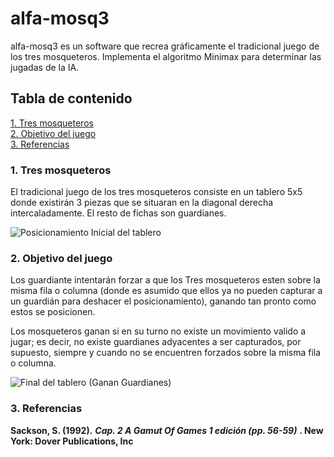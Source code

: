 # alfa-mosq3

alfa-mosq3 es un software que recrea gráficamente el tradicional juego de los tres mosqueteros. Implementa el algoritmo Minimax para determinar las jugadas de la IA.

## Tabla de contenido

[1. Tres mosqueteros](#1-tres-mosqueteros)\
[2. Objetivo del juego](#2-objetivo-del-juego)\
[3. Referencias](#3-referencias)
### 1. Tres mosqueteros
El tradicional juego de los tres mosqueteros consiste en un tablero 5x5 donde existirán 3 piezas que se situaran en la diagonal derecha intercaladamente. El resto de fichas son guardianes.

![Posicionamiento Inicial del tablero](http://www.dma.fi.upm.es/recursos/aplicaciones/matematicas_recreativas/web/los_tres_mosqueteros/images/tableroinicial.jpg)

### 2. Objetivo del juego
Los guardiante intentarán forzar a que los Tres mosqueteros esten sobre la misma fila o columna (donde es asumido que ellos ya no pueden capturar a un guardián para deshacer el posicionamiento), ganando tan pronto como estos se posicionen.

Los mosqueteros ganan si en su turno no existe un movimiento valido a jugar; es decir, no existe guardianes adyacentes a ser capturados, por supuesto, siempre y cuando no se encuentren forzados sobre la misma fila o columna.

![Final del tablero (Ganan Guardianes)](http://www.dma.fi.upm.es/recursos/aplicaciones/matematicas_recreativas/web/los_tres_mosqueteros/images/enem-ganan.jpg)

### 3. Referencias
**Sackson, S. (1992).** ***Cap. 2 A Gamut Of Games 1 edición (pp. 56-59)*** **. New York: Dover Publications, Inc**